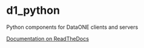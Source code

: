 # d1_python

Python components for DataONE clients and servers

[Documentation on ReadTheDocs](http://dataone-python.readthedocs.io/en/latest/)

